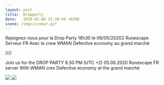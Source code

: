 ```yaml
---
layout: post
title:  Dropparty
date:   2020-05-06 15:30:49 +0200
icone: /imgs/icoeur.gif
---
```


Rejoignez-nous pour la
Drop Party 18h30
le 06/05/20202
Runescape Serveur FR
Avec le crew WMAN
Defective economy au grand marché

////

Join us for the
DROP PARTY 6.30 PM (UTC +2)
05.06.2020
Runescape FR server
With WMAN crex
Defective economy at the grand marché

![]({{site.imgurl}}/dropparty.png)
![]({{site.imgurl}}/dropparty02.jpg)
